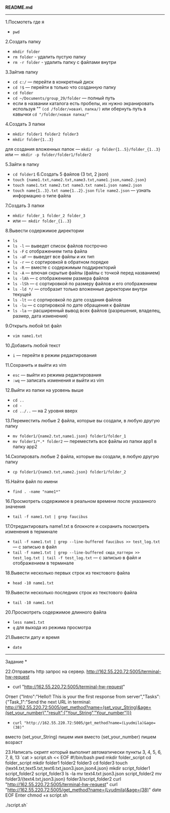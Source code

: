 **README.md**
***
1.Посмотеть где я
+ `pwd`  

2.Создать папку  
+ `mkdir folder`  
+ `rm folder` - удалить пустую папку 
+ `rm -r folder` - удалить папку с файлами внутри 

3.Зайтив папку
+ `cd c:/` — перейти в конкретный диск
+ `cd !$` — перейти в только что созданную папку
+ `cd folder`
+ `cd ~/Documents/group_29/folder` — полный путь
+ если в названии каталога есть пробелы, их нужно экранировать  
используя "\" `(cd /folder/новая\ папка/)` или обернуть путь в кавычки `cd "/folder/новая папка/" ` 

4.Создать 3 папки 
+ `mkdir folder1 folder2 folder3`
+ `mkdir folder{1..3}` 

для создания вложенных папок — `mkdir -p folder{1..5}/folder_{1..3}` 
или —` mkdir -p folder/folder1/folder2` 

5.Зайти в папку
+ `cd folder1`
6.Создать 5 файлов (3 txt, 2 json)
+ `touch {name1.txt,name2.txt,name3.txt,name1.json,name2.json}`
+ `touch name1.txt name2.txt name3.txt name1.json name2.json`
+ `touch name{1..3}.txt name{1..2}.json`
`file name2.json` — узнать информацию о типе файла 

7.Создать 3 папки
+ `mkdir folder_1 folder_2 folder_3`
+ или —` mkdir folder_{1..3}` 

8.Вывести содержимое директории
+ `ls`
+ `ls -l` — выведет список файлов построчно
+ `ls -F` с отображением типа файла 
+ `ls -aF` — выведет все файлы и их тип
+ `ls -r` — с сортировкой в обратном порядке
+ `ls -R` — вместе с содержимым поддиректорий
+ `ls -A` — влючая скрытые файлы (файлы с точкой перед названием)
+ `ls -lAh` — с отображением размера файлов
+ `ls -lSh` — с сортировкой по размеру файлов и его отображением
+ `ls -ld */` — отобразит только вложенные директории внутри текущей
+ `ls -lt` — с сортировкой по дате создания файлов
+ `ls -lu` — с сортировкой по дате обращения к файлам
+ `ls -la` — расширенный вывод всех файлов (разрешения, владелец, размер, дата изменения) 

9.Открыть любой txt файл
+ `vim name1.txt` 

10.Добавить любой текст
+ `i` — перейти в режим редактирования

11.Сохранить и выйти из vim
+ `esc` — выйти из режима редактирования
+ `:wq` — записать изменения и выйти из vim 

12.Выйти из папки на уровень выше
+ `cd ..`
+ `cd -`
+ `cd ../..` — на 2 уровня вверх 

13.Переместить любые 2 файла, которые вы создали, в любую другую папку
+ `mv folder1/{name2.txt,name1.json} folder1/folder_1`
+ `mv folder1/*.* folder2` — переместить все файлы из папки app1 в папку app2 

14.Скопировать любые 2 файла, которые вы создали, в любую другую папку
+ `cp folder1/{name3.txt,name2.json} folder1/folder_2` 

15.Найти файл по имени
+ `find . -name "name1*"` 

16.Просмотреть содержимое в реальном времени после указанного значения
+ `tail -f name1.txt | grep faucibus` 

17.Отредактировать name1.txt в блокноте и сохранить
посмотреть изменения в терминале
+ `tail -f name1.txt | grep --line-buffered faucibus >> test_log.txt` — с записью в файл
+ `tail -f name1.txt | grep --line-buffered сюда_паттерн >> test_log.txt | tail -f test_log.txt` — с записью в файл и отображением в терминале 

18.Вывести несколько первых строк из текстового файла
+ `head -10 name1.txt` 

19.Вывести несколько последних строк из текстового файла
+ `tail -10 name1.txt` 

20.Просмотреть содержимое длинного файла
+ `less name1.txt`
+ `q` для выхода из режима просмотра 

21.Вывести дату и время
+ `date` 
***
Задание *

22.Отправить http запрос на сервер. http://162.55.220.72:5005/terminal-hw-request
+ curl "http://162.55.220.72:5005/terminal-hw-request" 

Ответ {"Intro":"Hello!! This is your the first response from server","Tasks":{"Task_1":"Send the next URL in terminal: http://162.55.220.72:5005/get_method?name=(set_your_String)&age=(set_your_number)","result":["Your_String","Your_number"]}} 





+ `curl "http://162.55.220.72:5005/get_method?name=(Lyudmila)&age=(38)"` 

вместо (set_your_String) пишем имя вместо (set_your_number) пишем возраст



23.Написать скрипт который выполнит автоматически пункты 3, 4, 5, 6, 7, 8, 13
`cat > script.sh << EOF
#!/bin/bash
pwd 
mkdir folder_script
cd folder_script
mkdir folder1 folder2 folder3
cd folder3
touch {text4.txt,text5.txt,text6.txt,json3.json,json4.json}
mkdir script_folder1 script_folder2 script_folder3
ls -la
mv text4.txt json3.json script_folder2
mv folder3/{text4.txt,json3.json} folder3/script_folder2
curl "http://162.55.220.72:5005/terminal-hw-request"
curl "http://162.55.220.72:5005/get_method?name=(Lyudmila)&age=(38)"
date 
EOF
Enter
chmod +x script.sh

./script.sh`

